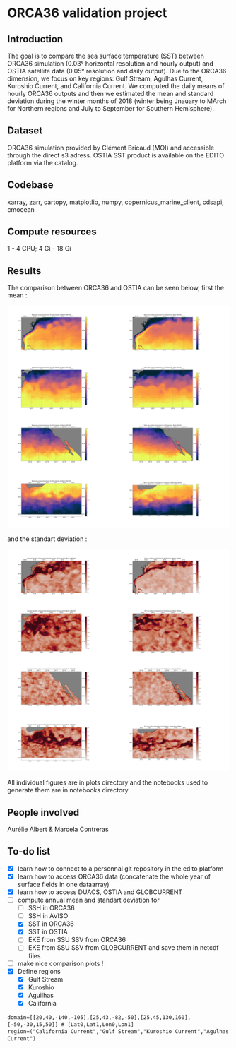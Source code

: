 # ORCA36 validation project
## Introduction
The goal is to compare the sea surface temperature (SST) between ORCA36 simulation  (0.03° horizontal resolution and hourly output) and OSTIA satellite data (0.05° resolution and daily output). Due to the ORCA36 dimension, we focus on  key regions: Gulf Stream, Agulhas Current, Kuroshio Current, and California Current. We computed the daily means of hourly ORCA36 outputs and then we estimated the mean and standard deviation during the winter months of 2018 (winter being Jnauary to MArch for Northern regions and July to September for Southern Hemisphere). 

## Dataset
ORCA36 simulation provided by Clément Bricaud (MOI) and accessible through the direct s3 adress.
OSTIA SST product is available on the EDITO platform via the catalog.

## Codebase
xarray, zarr, cartopy, matplotlib, numpy, copernicus_marine_client, cdsapi, cmocean

## Compute resources
1 - 4 CPU; 
4 Gi - 18 Gi

## Results

The comparison between ORCA36 and OSTIA can be seen below, first the mean :

![plot](MEAN-SST-ORCA36-OSTIA-ALL-REGS.png)

and the standart deviation : 

![plot](STD-SST-ORCA36-OSTIA-ALL-REGS.png)

All individual figures are in plots directory and the notebooks used to generate them are in notebooks directory

## People involved
Aurélie Albert & Marcela Contreras

## To-do list

 - [x] learn how to connect to a personnal git repository in the edito platform
 - [x] learn how to access ORCA36 data (concatenate the whole year of surface fields in one dataarray)
 - [x] learn how to access DUACS, OSTIA and GLOBCURRENT
 - [ ] compute annual mean and standart deviation for
   - [ ] SSH in ORCA36
   - [ ] SSH in AVISO
   - [x] SST in ORCA36
   - [x] SST in OSTIA
   - [ ] EKE from SSU SSV from ORCA36
   - [ ] EKE from SSU SSV from GLOBCURRENT
and save them in netcdf files
- [ ] make nice comparison plots !
- [x] Define regions
  - [x] Gulf Stream 
  - [x] Kuroshio 
  - [x] Aguilhas
  - [x] California 

```
domain=[[20,40,-140,-105],[25,43,-82,-50],[25,45,130,160],[-50,-30,15,50]] # [Lat0,Lat1,Lon0,Lon1]
region=("California Current","Gulf Stream","Kuroshio Current","Agulhas Current")
```
